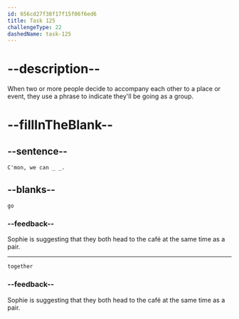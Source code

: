 ```yaml
---
id: 656cd27f38f17f15f06f6ed6
title: Task 125
challengeType: 22
dashedName: task-125
---
```


<!--
AUDIO REFERENCE:
Sophie: C'mon, we can go together.
-->

# --description--

When two or more people decide to accompany each other to a place or event, they use a phrase to indicate they'll be going as a group.

# --fillInTheBlank--

## --sentence--

`C'mon, we can _ _.`

## --blanks--

`go`

### --feedback--

Sophie is suggesting that they both head to the café at the same time as a pair.

---

`together`

### --feedback--

Sophie is suggesting that they both head to the café at the same time as a pair.

